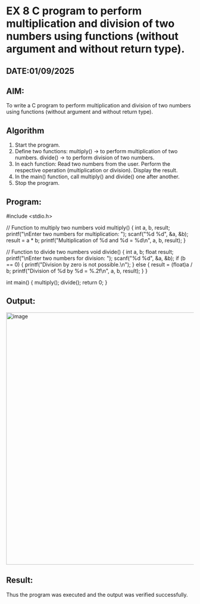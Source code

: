 # EX 8 C program to perform multiplication and division of two numbers using functions (without argument and without return type).
## DATE:01/09/2025
## AIM:
To write a C program to perform multiplication and division of two numbers using functions (without argument and without return type).

## Algorithm
1. Start the program.
2. Define two functions:
    multiply() → to perform multiplication of two numbers.
    divide() → to perform division of two numbers.
3. In each function:
   Read two numbers from the user.
   Perform the respective operation (multiplication or division).
   Display the result.
4. In the main() function, call multiply() and divide() one after another. 
5. Stop the program.  

## Program:
#include <stdio.h>

// Function to multiply two numbers
void multiply() {
    int a, b, result;
    printf("\nEnter two numbers for multiplication: ");
    scanf("%d %d", &a, &b);
    result = a * b;
    printf("Multiplication of %d and %d = %d\n", a, b, result);
}

// Function to divide two numbers
void divide() {
    int a, b;
    float result;
    printf("\nEnter two numbers for division: ");
    scanf("%d %d", &a, &b);
    if (b == 0) {
        printf("Division by zero is not possible.\n");
    } else {
        result = (float)a / b;
        printf("Division of %d by %d = %.2f\n", a, b, result);
    }
}

int main() {
    multiply();
    divide();
    return 0;
}

## Output:

<img width="1625" height="677" alt="image" src="https://github.com/user-attachments/assets/0a1b8251-ec7f-4b58-977b-e3bab0ca09d9" />


## Result:
Thus the program was executed and the output was verified successfully.
